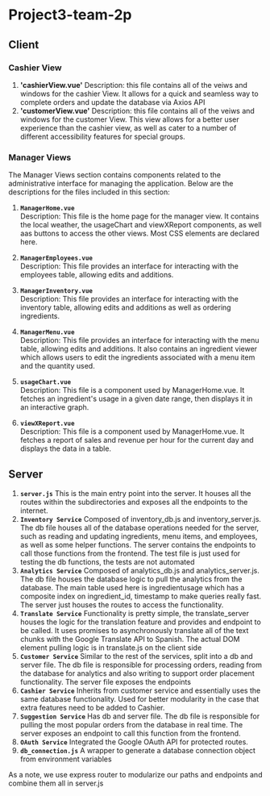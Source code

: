 # Project3-team-2p

## Client

### Cashier View

1. **'cashierView.vue'**
   Description: this file contains all of the veiws and windows for the cashier View. It allows for a quick and seamless way to complete orders and update the database via Axios API
2. **'customerView.vue'**
   Description: this file contains all of the veiws and windows for the customer View. This view allows for a better user experience than the cashier view, as well as cater to a number of different accessibility features for special groups.


### Manager Views

The Manager Views section contains components related to the administrative interface for managing the application. Below are the descriptions for the files included in this section:

1. **`ManagerHome.vue`**  
   Description: This file is the home page for the manager view. It contains the local weather, the usageChart and viewXReport components, as well aas buttons to access the other views. Most CSS elements are declared here.

2. **`ManagerEmployees.vue`**  
   Description: This file provides an interface for interacting with the employees table, allowing edits and additions.

3. **`ManagerInventory.vue`**  
   Description: This file provides an interface for interacting with the inventory table, allowing edits and additions as well as ordering ingredients.

4. **`ManagerMenu.vue`**  
   Description: This file provides an interface for interacting with the menu table, allowing edits and additions. It also contains an ingredient viewer which allows users to edit the ingredients associated with a menu item and the quantity used.

5. **`usageChart.vue`**  
   Description: This file is a component used by ManagerHome.vue. It fetches an ingredient's usage in a given date range, then displays it in an interactive graph.

6. **`viewXReport.vue`**  
   Description: This file is a component used by ManagerHome.vue. It fetches a report of sales and revenue per hour for the current day and displays the data in a table.

## Server

1. **`server.js`**
   This is the main entry point into the server. It houses all the routes within the subdirectories and exposes all the endpoints to the internet.
2. **`Inventory Service`**
   Composed of inventory_db.js and inventory_server.js. The db file houses all of the database operations needed for the server, such as reading and updating ingredients, menu items, and employees, as well as some helper functions. The server contains the endpoints to call those functions from the frontend. The test file is just used for testing the db functions, the tests are not automated
3. **`Analytics Service`**
   Composed of analytics_db.js and analytics_server.js. The db file houses the database logic to pull the analytics from the database. The main table used here is ingredientusage which has a composite index on ingredient_id, timestamp to make queries really fast. The server just houses the routes to access the functionality.
4. **`Translate Service`**
   Functionality is pretty simple, the translate_server houses the logic for the translation feature and provides and endpoint to be called. It uses promises to asynchronously translate all of the text chunks with the Google Translate API to Spanish. The actual DOM element pulling logic is in translate.js on the client side
5. **`Customer Service`**
   Similar to the rest of the services, split into a db and server file. The db file is responsible for processing orders, reading from the database for analytics and also writing to support order placement functionality. The server file exposes the endpoints
6. **`Cashier Service`**
   Inherits from customer service and essentially uses the same database functionality. Used for better modularity in the case that extra features need to be added to Cashier.
7. **`Suggestion Service`**
   Has db and server file. The db file is responsible for pulling the most popular orders from the database in real time. The server exposes an endpoint to call this function from the frontend.
8. **`OAuth Service`**
   Integrated the Google OAuth API for protected routes.
9. **`db_connection.js`**
   A wrapper to generate a database connection object from environment variables

As a note, we use express router to modularize our paths and endpoints and combine them all in server.js
